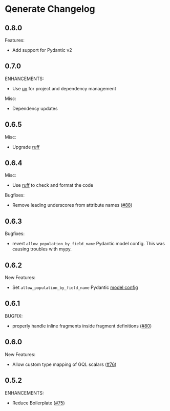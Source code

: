 # Qenerate Changelog

## 0.8.0

Features:

* Add support for Pydantic v2

## 0.7.0

ENHANCEMENTS:

* Use [uv](https://docs.astral.sh/uv/) for project and dependency management

Misc:

* Dependency updates

## 0.6.5

Misc:

* Upgrade [ruff](https://docs.astral.sh/ruff/)

## 0.6.4

Misc:

* Use [ruff](https://docs.astral.sh/ruff/) to check and format the code

Bugfixes:

* Remove leading underscores from attribute names ([#88](https://github.com/app-sre/qenerate/pull/89))

## 0.6.3

Bugfixes:

* revert `allow_population_by_field_name` Pydantic model config. This was causing troubles with mypy.

## 0.6.2

New Features:

* Set `allow_population_by_field_name` Pydantic [model config](https://docs.pydantic.dev/1.10/usage/model_config/#options)

## 0.6.1

BUGFIX:

* properly handle inline fragments inside fragment definitions ([#80](https://github.com/app-sre/qenerate/pull/80))

## 0.6.0

New Features:

* Allow custom type mapping of GQL scalars ([#76](https://github.com/app-sre/qenerate/pull/76))

## 0.5.2

ENHANCEMENTS:

* Reduce Boilerplate ([#75](https://github.com/app-sre/qenerate/pull/75))
